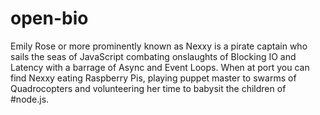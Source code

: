 open-bio
=========

Emily Rose or more prominently known as Nexxy is a pirate captain who sails the seas of JavaScript combating
onslaughts of Blocking IO and Latency with a barrage of Async and Event Loops. When at port you can find Nexxy
eating Raspberry Pis, playing puppet master to swarms of Quadrocopters and volunteering her time to babysit
the children of #node.js.

